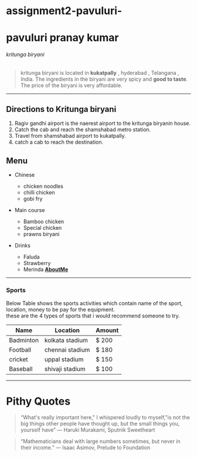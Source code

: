 # assignment2-pavuluri-

# pavuluri pranay kumar 

###### kritunga biryani 

> kritunga biryani is located in **kukatpally** , hyderabad , Telangana , India. The ingredients in the biryani are very spicy and **good to taste**. The price of the biryani is very affordable.  


---
## Directions to Kritunga biryani 

1. Ragiv gandhi airport is the naerest airport to the kritunga biryanin house.
2. Catch the cab and reach the shamshabad metro station.
3. Travel from shamshabad airport to kukatpally.
4. catch a cab to reach the destination.


## Menu
* Chinese 
  - chicken noodles
  - chilli chicken
  - gobi fry

* Main course
  - Bamboo chicken 
  - Special chicken 
  - prawns biryani 
  
* Drinks
  - Faluda
  - Strawberry
  - Merinda 
**[AboutMe](Aboutme.md)**


---


### Sports
Below Table shows the sports activities which contain name of the sport, location, money to be pay for the equipment.<br>these are the 4 types of sports that i would recommend someone to try.

Name       | Location        | Amount 
---        | ---             | ---
Badminton  | kolkata stadium |$ 200
Football   | chennai stadium |$ 180
cricket    | uppal stadium   |$ 150
Baseball   | shivaji stadium |$ 100
---

# Pithy Quotes
> “What's really important here," I whispered loudly to myself,"is not the big things other people have thought up, but the small things you, yourself have”
> ― Haruki Murakami, Sputnik Sweetheart

> “Mathematicians deal with large numbers sometimes, but never in their income.”
> ― Isaac Asimov, Prelude to Foundation
